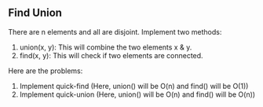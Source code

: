 Find Union
----------
There are n elements and all are disjoint. Implement two methods:
1. union(x, y): This will combine the two elements x & y.
2. find(x, y): This will check if two elements are connected.

Here are the problems:
1. Implement quick-find (Here, union() will be O(n) and find() will be O(1))
2. Implement quick-union (Here, union() will be O(n) and find() will be O(n))